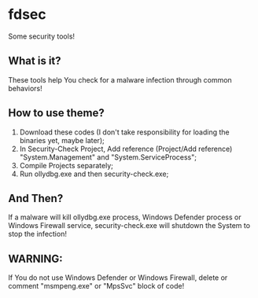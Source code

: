 # fdsec
Some security tools!

## What is it?
These tools help You check for a malware infection through common behaviors!

## How to use theme?
1. Download these codes (I don't take responsibility for loading the binaries yet, maybe later);
2. In Security-Check Project, Add reference (Project/Add reference) "System.Management" and "System.ServiceProcess";
3. Compile Projects separately;
4. Run ollydbg.exe and then security-check.exe;

## And Then?
If a malware will kill ollydbg.exe process, Windows Defender process or Windows Firewall service, security-check.exe will shutdown the System to stop the infection!

## WARNING:
If You do not use Windows Defender or Windows Firewall, delete or comment "msmpeng.exe" or "MpsSvc" block of code!
